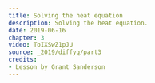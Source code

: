```yaml
---
title: Solving the heat equation
description: Solving the heat equation.
date: 2019-06-16
chapter: 3
video: ToIXSwZ1pJU
source: _2019/diffyq/part3
credits:
- Lesson by Grant Sanderson
---
```

